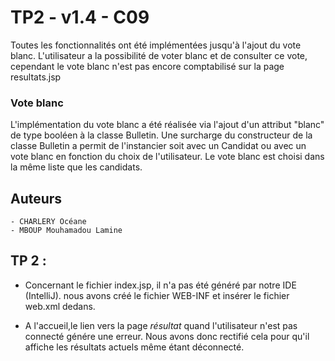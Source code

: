 # TP2 - v1.4 - C09

Toutes les fonctionnalités ont été implémentées jusqu'à l'ajout du vote blanc. L'utilisateur a la possibilité de voter blanc et de consulter ce vote, cependant le vote blanc n'est pas encore comptabilisé sur la page resultats.jsp

### Vote blanc
L'implémentation du vote blanc a été réalisée via l'ajout d'un attribut "blanc" de type booléen à la classe Bulletin. Une surcharge du constructeur de la classe Bulletin a permit de l'instancier soit avec un Candidat ou avec un vote blanc en fonction du choix de l'utilisateur. 
Le vote blanc est choisi dans la même liste que les candidats.

## Auteurs

    - CHARLERY Océane
    - MBOUP Mouhamadou Lamine
  
## TP 2 :

   * Concernant le fichier index.jsp, il n'a pas été généré par notre IDE (IntelliJ).
    nous avons créé le fichier WEB-INF et insérer le fichier web.xml dedans.
     
   * A l'accueil,le lien vers la page _résultat_ quand l'utilisateur n'est pas connecté génére une erreur.
    Nous avons donc rectifié cela pour qu'il affiche les résultats actuels même étant déconnecté.
